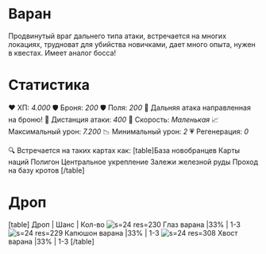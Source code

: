 # Варан
Продвинутый враг дальнего типа атаки, встречается на многих локациях, трудноват для убийства новичками, дает много опыта, нужен в квестах. Имеет аналог босса!
# Cтатистика
❤ ХП: *4.000*
🛡 Броня: *200*
🛡 Поля: *200*
🔫 Дальняя атака направленная на броню!
🎯 Дистанция атаки: *400*
🏃 Скорость: *Маленькая*
📈 Максимальный урон: *7.200*
📉 Минимальный урон: *2*
💗 Регенерация: *0*

🔍 Встречается на таких картах как:
[table]База новобранцев
Карты наций
Полигон
Центральное укрепление
Залежи железной руды
Проход на базу кротов
[/table]
# Дроп
[table] Дроп | Шанс | Кол-во
![s=24 res=230]() Глаз варана |33% | 1-3
![s=24 res=229]() Капюшон варана |33% | 1-3
![s=24 res=308]() Хвост варана |33% | 1-3
[/table]